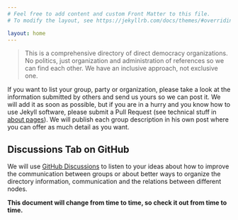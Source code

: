 ```yaml
---
# Feel free to add content and custom Front Matter to this file.
# To modify the layout, see https://jekyllrb.com/docs/themes/#overriding-theme-defaults

layout: home
---
```



>This is a comprehensive directory of direct democracy organizations. No politics, just organization and administration of references so we can find each other. We have an inclusive approach, not exclusive one.

If you want to list your group, party or organization, please take a look at the information submitted by others and send us yours so we can post it. We will add it as soon as possible, but if you are in a hurry and you know how to use Jekyll software, please submit a Pull Request (see technical stuff in [about pages](https://tonterias.github.io/Direct-Democracy-Directory/about/)). We will publish each group description in his own post where you can offer as much detail as you want.

## Discussions Tab on GitHub

We will use [GitHub Discussions](https://github.com/Tonterias/Direct-Democracy-Directory/discussions) to listen to your ideas about how to improve the communication between groups or about better ways to organize the directory information, communication and the relations between different nodes.

**This document will change from time to time, so check it out from time to time.**
